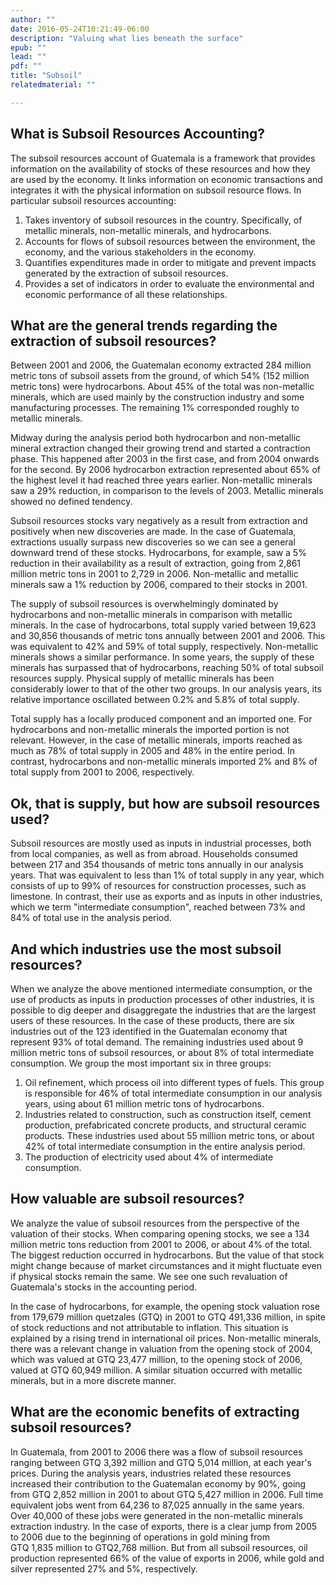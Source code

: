```yaml
---
author: ""
date: 2016-05-24T10:21:49-06:00
description: "Valuing what lies beneath the surface"
epub: ""
lead: ""
pdf: ""
title: "Subsoil"
relatedmaterial: ""

---
```


## What is Subsoil Resources Accounting?

The subsoil resources account of Guatemala is a framework that provides information on the availability of stocks of these resources and how they are used by the economy. It links information on economic transactions and integrates it with the physical information on subsoil resource flows. In particular subsoil resources accounting:

1. Takes inventory of subsoil resources in the country. Specifically, of metallic minerals, non-metallic minerals, and hydrocarbons.
2. Accounts for flows of subsoil resources between the environment, the economy, and the various stakeholders in the economy.
3. Quantifies expenditures made in order to mitigate and prevent impacts generated by the extraction of subsoil resources.
4. Provides a set of indicators in order to evaluate the environmental and economic performance of all these relationships.

## What are the general trends regarding the extraction of subsoil resources?

Between 2001 and 2006, the Guatemalan economy extracted 284 million metric tons of subsoil assets from the ground, of which 54% (152 million metric tons) were hydrocarbons. About 45% of the total was non-metallic minerals, which are used mainly by the construction industry and some manufacturing processes. The remaining 1% corresponded roughly to metallic minerals.

Midway during the analysis period both hydrocarbon and non-metallic mineral extraction changed their growing trend and started a contraction phase. This happened after 2003 in the first case, and from 2004 onwards for the second. By 2006 hydrocarbon extraction represented about 65% of the highest level it had reached three years earlier. Non-metallic minerals saw a 29% reduction, in comparison to the levels of 2003. Metallic minerals showed no defined tendency.

<!-- Figure 1. Subsoil resource extraction by type of asset (metric tons)-->

Subsoil resources stocks vary negatively as a result from extraction and positively when new discoveries are made. In the case of Guatemala, extractions usually surpass new discoveries so we can see a general downward trend of these stocks. Hydrocarbons, for example, saw a 5% reduction in their availability as a result of extraction, going from 2,861 million metric tons in 2001 to 2,729 in 2006. Non-metallic and metallic minerals saw a 1% reduction by 2006, compared to their stocks in 2001.

<!-- Figure 2. Yearly opening stocks of subsoil resources (percentages 2001= 100%)-->

The supply of subsoil resources is overwhelmingly dominated by hydrocarbons and non-metallic minerals in comparison with metallic minerals. In the case of hydrocarbons, total supply varied between 19,623 and 30,856 thousands of metric tons annually between 2001 and 2006. This was equivalent to 42% and 59% of total supply, respectively. Non-metallic minerals shows a similar performance. In some years, the supply of these minerals has surpassed that of hydrocarbons, reaching 50% of total subsoil resources supply. Physical supply of metallic minerals has been considerably lower to that of the other two groups. In our analysis years, its relative importance oscillated between 0.2% and 5.8% of total supply.

<!-- Figure 3. Supply of subsoil resources (thousands of metric tons)-->

Total supply has a locally produced component and an imported one. For hydrocarbons and non-metallic minerals the imported portion is not relevant. However, in the case of metallic minerals, imports reached as much as 78% of total supply in 2005 and 48% in the entire period. In contrast, hydrocarbons and non-metallic minerals imported 2% and 8% of total supply from 2001 to 2006, respectively.

<!-- Figure 4. Output vs import of metallic minerals, 2001-2006 (thousands of metric tons)-->

## Ok, that is supply, but how are subsoil resources used?

Subsoil resources are mostly used as inputs in industrial processes, both from local companies, as well as from abroad. Households consumed between 217 and 354 thousands of metric tons annually in our analysis years. That was equivalent to less than 1% of total supply in any year, which consists of up to 99% of resources for construction processes, such as limestone. In contrast, their use as exports and as inputs in other industries, which we term "intermediate consumption", reached between 73% and 84% of total use in the analysis period.

<!-- Figure 5. Subsoil resource use between 2001 and 2006 (thousands of metric tons)-->
 
## And which industries use the most subsoil resources?

When we analyze the above mentioned intermediate consumption, or the use of products as inputs in production processes of other industries, it is possible to dig deeper and disaggregate the industries that are the largest users of these resources. In the case of these products, there are six industries out of the 123 identified in the Guatemalan economy that represent 93% of total demand. The remaining industries used about 9 million metric tons of subsoil resources, or about 8% of total intermediate consumption. We group the most important six in three groups:

1. Oil refinement, which process oil into different types of fuels. This group is responsible for 46% of total intermediate consumption in our analysis years, using about 61 million metric tons of hydrocarbons. 
2. Industries related to construction, such as construction itself, cement production, prefabricated concrete products, and structural ceramic products. These industries used about 55 million metric tons, or about 42% of total intermediate consumption in the entire analysis period. 
3. The production of electricity used about 4% of intermediate consumption.

## How valuable are subsoil resources?

We analyze the value of subsoil resources from the perspective of the valuation of their stocks. When comparing opening stocks, we see a 134 million metric tons reduction from 2001 to 2006, or about 4% of the total. The biggest reduction occurred in hydrocarbons. But the value of that stock might change because of market circumstances and it might fluctuate even if physical stocks remain the same. We see one such revaluation of Guatemala's stocks in the accounting period.

In the case of hydrocarbons, for example, the opening stock valuation rose from 179,679 million quetzales (GTQ) in 2001 to GTQ&nbsp;491,336&nbsp;million, in spite of stock reductions and not attributable to inflation. This situation is explained by a rising trend in international oil prices. Non-metallic minerals, there was a relevant change in valuation from the opening stock of 2004, which was valued at GTQ&nbsp;23,477&nbsp;million, to the opening stock of 2006, valued at GTQ&nbsp;60,949&nbsp;million. A similar situation occurred with metallic minerals, but in a more discrete manner.

<!-- Figure 6. Opening stock valuation (million metric tons and million GTQ)-->

## What are the economic benefits of extracting subsoil resources?

In Guatemala, from 2001 to 2006 there was a flow of subsoil resources ranging between GTQ&nbsp;3,392 million and GTQ&nbsp;5,014&nbsp;million, at each year's prices. During the analysis years, industries related these resources increased their contribution to the Guatemalan economy by 90%, going from GTQ&nbsp;2,852&nbsp;million in 2001 to about GTQ&nbsp;5,427&nbsp;million in 2006. Full time equivalent jobs went from 64,236 to 87,025 annually in the same years. Over 40,000 of these jobs were generated in the non-metallic minerals extraction industry. In the case of exports, there is a clear jump from 2005 to 2006 due to the beginning of operations in gold mining from GTQ&nbsp;1,835&nbsp;million to GTQ2,768&nbsp;million. But from all subsoil resources, oil production represented 66% of the value of exports in 2006, while gold and silver represented 27% and 5%, respectively.

